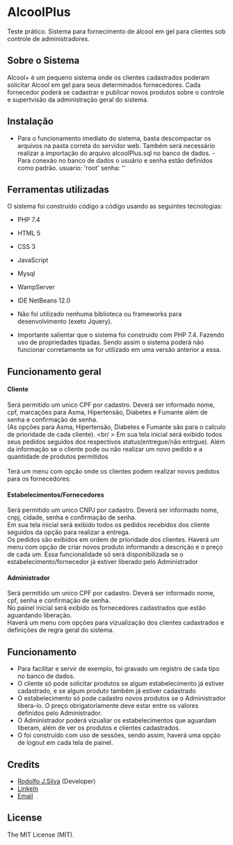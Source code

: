 # AlcoolPlus
Teste prático. Sistema para fornecimento de álcool em gel para clientes sob controle de administradores.

## Sobre o Sistema
Alcool+ é um pequeno sistema onde os clientes cadastrados poderam solicitar Alcool em gel para seus determinados fornecedores. 
Cada fornecedor poderá se cadastrar e publicar novos produtos sobre o controle e supertvisão da administração geral do sistema.

## Instalação
- Para o funcionamento imediato do sistema, basta descompactar os arquivos na pasta correta do servidor web.
Também será necessário realizar a importação do arquivo alcoolPlus.sql no banco de dados. 
-Para conexão no banco de dados o usuário e senha estão definidos como padrão.
usuario: 'root'
senha: ''

## Ferramentas utilizadas
O sistema foi construído código a código usando as seguintes tecnologias:
- PHP 7.4
- HTML 5
- CSS 3
- JavaScript
- Mysql
- WampServer
- IDE NetBeans 12.0
- Não foi utilizado nenhuma biblioteca ou frameworks para desenvolvimento (exeto Jquery). 

- Importante salientar que o sistema foi construido com PHP 7.4. Fazendo uso de propriedades tipadas.
Sendo assim o sistema poderá não funcionar corretamente se for utilizado em uma versão anterior a essa.

## Funcionamento geral
#### Cliente
Será permitido um unico CPF por cadastro. Deverá ser informado nome, cpf, marcações para Asma, Hipertensão, Diabetes e Fumante além de senha e confirmação de senha. <br />
(As opções para Asma, Hipertensão, Diabetes e Fumante são para o calculo de prioridade de cada cliente). <br/ >
Em sua tela inicial será exibido todos seus pedidos seguidos dos respectivos status(entregue/não entrgue). 
Além da informação se o cliente pode ou não realizar um novo pedido e a quantidade de produtos permitidos <br />  
Terá um menu com opção onde os clientes podem realizar novos pedidos para os fornecedores.

#### Estabelecimentos/Fornecedores
Será permitido um unico CNPJ por cadastro. Deverá ser informado nome, cnpj, cidade, senha e confirmação de senha. <br />
Em sua tela inicial será exibido todos os pedidos recebidos dos cliente seguidos da opção para realizar a entrega. <br />
Os pedidos são exibidos em ordem de prioridade dos clientes.
Haverá um menu com opção de criar novos produto informando a descrição e o preço de cada um. 
Essa funcionalidade só será disponibilizada se o estabelecimento/fornecedor já estiver liberado pelo Administrador 

#### Administrador
Será permitido um unico CPF por cadastro. Deverá ser informado nome, cpf, senha e confirmação de senha. <br />
No painel inicial será exibido os fornecedores cadastrados que estão aguardando liberação. <br />
Haverá um menu com opções para vizualização dos clientes cadastrados e definições de regra geral do sistema.

## Funcionamento
- Para facilitar e servir de exemplo, foi gravado um registro de cada tipo no banco de dados.
- O cliente só pode solicitar produtos se algum estabelecimento já estiver cadastrado, e se algum produto também já estiver cadastrado
- O estabelecimento só pode cadastro novos produtos se o Administrador libera-lo. O preço obrigatoriamente deve estar entre os valores definidos pelo Administrador.
- O Administrador poderá vizualiar os estabelecimentos que aguardam liberam, além de ver os produtos e clientes cadastrados.
- O foi construído com uso de sessões, sendo assim, haverá uma opção de logout em cada tela de painel.

## Credits

- [Rodolfo J.Silva](https://github.com/lrodolfol) (Developer)
- [LinkeIn](https://www.linkedin.com/in/rodolfoj-silva/)
- [Email](rodolfo0ti@gmail.com)

## License
The MIT License (MIT).
